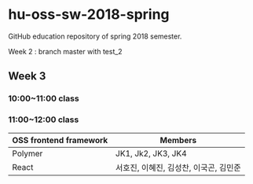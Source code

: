 # hu-oss-sw-2018-spring
GitHub education repository of spring 2018 semester.


Week 2 : branch master with test_2

## Week 3

### 10:00~11:00 class

### 11:00~12:00 class

| OSS frontend framework | Members |
|------------------------|---------|
| Polymer                | JK1, Jk2, JK3, JK4|
| React                  | 서호진, 이혜진, 김성찬, 이국곤, 김민준|
